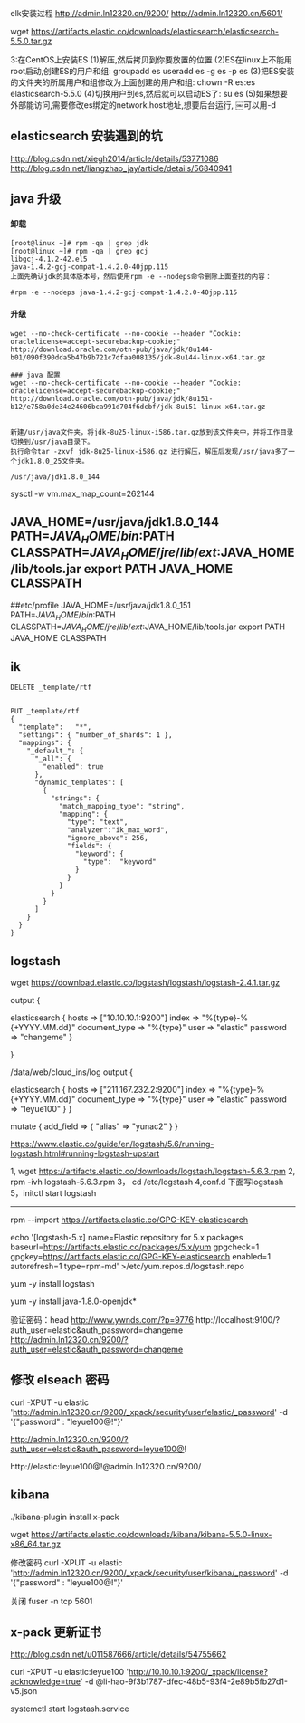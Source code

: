 elk安装过程
http://admin.ln12320.cn/9200/
http://admin.ln12320.cn/5601/


wget https://artifacts.elastic.co/downloads/elasticsearch/elasticsearch-5.5.0.tar.gz

3:在CentOS上安装ES 
(1)解压,然后拷贝到你要放置的位置
 (2)ES在linux上不能用root启动,创建ES的用户和组:
groupadd es
useradd es -g es -p es 
(3)把ES安装的文件夹的所属用户和组修改为上面创建的用户和组:
chown -R es:es elasticsearch-5.5.0 
(4)切换用户到es,然后就可以启动ES了: su es 
(5)如果想要外部能访问,需要修改es绑定的network.host地址,想要后台运行,
￼可以用-d

## elasticsearch 安装遇到的坑


http://blog.csdn.net/xiegh2014/article/details/53771086
http://blog.csdn.net/liangzhao_jay/article/details/56840941

## java 升级
#### 卸载
```
[root@linux ~]# rpm -qa | grep jdk
[root@linux ~]# rpm -qa | grep gcj
libgcj-4.1.2-42.el5
java-1.4.2-gcj-compat-1.4.2.0-40jpp.115
上面先确认jdk的具体版本号，然后使用rpm -e --nodeps命令删除上面查找的内容：

#rpm -e --nodeps java-1.4.2-gcj-compat-1.4.2.0-40jpp.115

```

#### 升级
```
wget --no-check-certificate --no-cookie --header "Cookie: oraclelicense=accept-securebackup-cookie;" http://download.oracle.com/otn-pub/java/jdk/8u144-b01/090f390dda5b47b9b721c7dfaa008135/jdk-8u144-linux-x64.tar.gz

### java 配置
wget --no-check-certificate --no-cookie --header "Cookie: oraclelicense=accept-securebackup-cookie;" http://download.oracle.com/otn-pub/java/jdk/8u151-b12/e758a0de34e24606bca991d704f6dcbf/jdk-8u151-linux-x64.tar.gz


新建/usr/java文件夹，将jdk-8u25-linux-i586.tar.gz放到该文件夹中，并将工作目录切换到/usr/java目录下。
执行命令tar -zxvf jdk-8u25-linux-i586.gz 进行解压，解压后发现/usr/java多了一个jdk1.8.0_25文件夹。

/usr/java/jdk1.8.0_144

```

sysctl -w vm.max_map_count=262144

JAVA_HOME=/usr/java/jdk1.8.0_144
PATH=$JAVA_HOME/bin:$PATH
CLASSPATH=$JAVA_HOME/jre/lib/ext:$JAVA_HOME/lib/tools.jar
export PATH JAVA_HOME CLASSPATH
-------------------------------------------------------------

##etc/profile
JAVA_HOME=/usr/java/jdk1.8.0_151
PATH=$JAVA_HOME/bin:$PATH
CLASSPATH=$JAVA_HOME/jre/lib/ext:$JAVA_HOME/lib/tools.jar
export PATH JAVA_HOME CLASSPATH




## ik
```
DELETE _template/rtf


PUT _template/rtf
{
  "template":   "*", 
  "settings": { "number_of_shards": 1 }, 
  "mappings": {
    "_default_": {
      "_all": { 
        "enabled": true
      },
      "dynamic_templates": [
        {
          "strings": { 
            "match_mapping_type": "string",
            "mapping": {
              "type": "text",
              "analyzer":"ik_max_word",
              "ignore_above": 256,
              "fields": {
                "keyword": {
                  "type":  "keyword"
                }
              }
            }
          }
        }
      ]
    }
  }
}
```


## logstash
wget https://download.elastic.co/logstash/logstash/logstash-2.4.1.tar.gz



output {


 elasticsearch {
        hosts => ["10.10.10.1:9200"]
        index => "%{type}-%{+YYYY.MM.dd}"
        document_type => "%{type}"
        user => "elastic"
        password => "changeme"
    }
      
}

/data/web/cloud_ins/log
output {

  elasticsearch {
        hosts => ["211.167.232.2:9200"]
          index => "%{type}-%{+YYYY.MM.dd}"
          document_type => "%{type}"
          user => "elastic"
          password => "leyue100"
    }
}


  mutate {
        add_field => {
          "alias" => "yunac2"
        }
      }


https://www.elastic.co/guide/en/logstash/5.6/running-logstash.html#running-logstash-upstart

1, wget https://artifacts.elastic.co/downloads/logstash/logstash-5.6.3.rpm
2, rpm -ivh logstash-5.6.3.rpm
3， cd /etc/logstash
4,conf.d 下面写logstash
5，initctl start logstash

---------------------------------------------------

rpm --import https://artifacts.elastic.co/GPG-KEY-elasticsearch

echo '[logstash-5.x]
name=Elastic repository for 5.x packages
baseurl=https://artifacts.elastic.co/packages/5.x/yum
gpgcheck=1
gpgkey=https://artifacts.elastic.co/GPG-KEY-elasticsearch
enabled=1
autorefresh=1
type=rpm-md' >/etc/yum.repos.d/logstash.repo

yum -y install logstash

yum -y install java-1.8.0-openjdk*











验证密码：head
http://www.ywnds.com/?p=9776
http://localhost:9100/?auth_user=elastic&auth_password=changeme
http://admin.ln12320.cn/9200/?auth_user=elastic&auth_password=changeme

## 修改 elseach 密码
curl -XPUT -u elastic 'http://admin.ln12320.cn/9200/_xpack/security/user/elastic/_password' -d '{"password" : "leyue100@!"}'

http://admin.ln12320.cn/9200/?auth_user=elastic&auth_password=leyue100@!



http://elastic:leyue100@!@admin.ln12320.cn/9200/




## kibana
 ./kibana-plugin install x-pack

 wget https://artifacts.elastic.co/downloads/kibana/kibana-5.5.0-linux-x86_64.tar.gz

修改密码
curl -XPUT -u elastic 'http://admin.ln12320.cn/9200/_xpack/security/user/kibana/_password' -d '{"password" : "leyue100@!"}'

关闭
fuser -n tcp 5601


## x-pack 更新证书
http://blog.csdn.net/u011587666/article/details/54755662

curl -XPUT -u elastic:leyue100 'http://10.10.10.1:9200/_xpack/license?acknowledge=true' -d @li-hao-9f3b1787-dfec-48b5-93f4-2e89b5fb27d1-v5.json

systemctl start logstash.service
